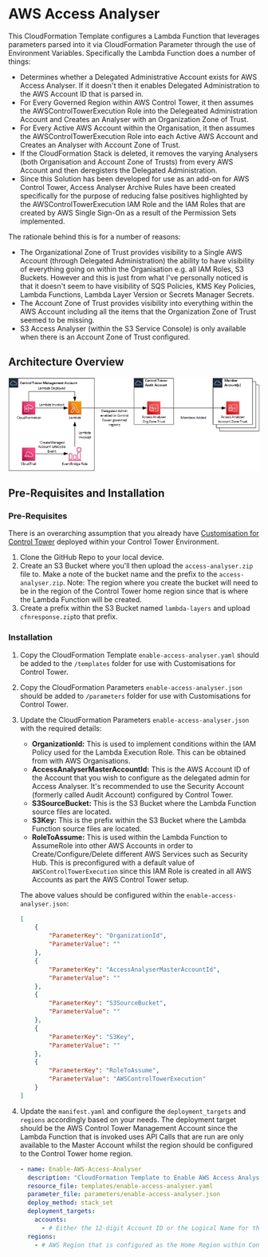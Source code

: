 # AWS Access Analyser

This CloudFormation Template configures a Lambda Function that leverages parameters parsed into it via CloudFormation Parameter through the use of Environment Variables.  Specifically the Lambda Function does a number of things:
* Determines whether a Delegated Administrative Account exists for AWS Access Analyser.  If it doesn't then it enables Delegated Administration to the AWS Account ID that is parsed in.
* For Every Governed Region within AWS Control Tower, it then assumes the AWSControlTowerExecution Role into the Delegeated Administration Account and Creates an Analyser with an Organization Zone of Trust.
* For Every Active AWS Account within the Organisation, it then assumes the AWSControlTowerExecution Role into each Active AWS Account and Creates an Analyser with Account Zone of Trust.
* If the CloudFormation Stack is deleted, it removes the varying Analysers (both Organisation and Account Zone of Trusts) from every AWS Account and then deregisters the Delegated Administration.
* Since this Solution has been developed for use as an add-on for AWS Control Tower, Access Analyser Archive Rules have been created specifically for the purpose of reducing false positives highlighted by the AWSControlTowerExecution IAM Role and the IAM Roles that are created by AWS Single Sign-On as a result of the Permission Sets implemented.

The rationale behind this is for a number of reasons:
* The Organizational Zone of Trust provides visibility to a Single AWS Account (through Delegated Administration) the ability to have visibility of everything going on within the Organisation e.g. all IAM Roles, S3 Buckets.  However and this is just from what I've personally noticed is that it doesn't seem to have visibility of SQS Policies, KMS Key Policies, Lambda Functions, Lambda Layer Version or Secrets Manager Secrets.
* The Account Zone of Trust provides visibility into everything within the AWS Account including all the items that the Organization Zone of Trust seemed to be missing.
* S3 Access Analyser (within the S3 Service Console) is only available when there is an Account Zone of Trust configured.

## Architecture Overview

![alt](./diagrams/aws-access-analyser.png)

## Pre-Requisites and Installation

### Pre-Requisites

There is an overarching assumption that you already have [Customisation for Control Tower](https://aws.amazon.com/solutions/implementations/customizations-for-aws-control-tower/) deployed within your Control Tower Environment.

1.  Clone the GitHub Repo to your local device.
2.  Create an S3 Bucket where you'll then upload the `access-analyser.zip` file to. Make a note of the bucket name and the prefix to the `access-analyser.zip`. Note: The region where you create the bucket will need to be in the region of the Control Tower home region since that is where the Lambda Function will be created.
3.  Create a prefix within the S3 Bucket named `lambda-layers` and upload `cfnresponse.zip`to that prefix.

### Installation

1.  Copy the CloudFormation Template `enable-access-analyser.yaml` should be added to the `/templates` folder for use with Customisations for Control Tower.
2.  Copy the CloudFormation Parameters `enable-access-analyser.json` should be added to `/parameters` folder for use with Customisations for Control Tower.
3.  Update the CloudFormation Parameters `enable-access-analyser.json` with the required details:
    * **OrganizationId:** This is used to implement conditions within the IAM Policy used for the Lambda Execution Role. This can be obtained from with AWS Organisations.
    * **AccessAnalyserMasterAccountId:** This is the AWS Account ID of the Account that you wish to configure as the delegated admin for Access Analyser.  It's recommended to use the Security Account (formerly called Audit Account) configured by Control Tower.
    * **S3SourceBucket:** This is the S3 Bucket where the Lambda Function source files are located. 
    * **S3Key:** This is the prefix within the S3 Bucket where the Lambda Function source files are located. 
    * **RoleToAssume:** This is used within the Lambda Function to AssumeRole into other AWS Accounts in order to Create/Configure/Delete different AWS Services such as Security Hub.  This is preconfigured with a default value of `AWSControlTowerExecution` since this IAM Role is created in all AWS Accounts as part the AWS Control Tower setup.

    The above values should be configured within the `enable-access-analyser.json`:

    ```json
    [
        {
            "ParameterKey": "OrganizationId",
            "ParameterValue": ""
        },
        {
            "ParameterKey": "AccessAnalyserMasterAccountId",
            "ParameterValue": ""
        },  
        {
            "ParameterKey": "S3SourceBucket",
            "ParameterValue": ""
        },
        {
            "ParameterKey": "S3Key",
            "ParameterValue": ""
        },
        {
            "ParameterKey": "RoleToAssume",
            "ParameterValue": "AWSControlTowerExecution"
        }
    ]
    ```

4.  Update the `manifest.yaml` and configure the `deployment_targets` and `regions` accordingly based on your needs. The deployment target should be the AWS Control Tower Management Account since the Lambda Function that is invoked uses API Calls that are run are only available to the Master Account whilst the region should be configured to the Control Tower home region.

    ```yaml 
    - name: Enable-AWS-Access-Analyser
      description: "CloudFormation Template to Enable AWS Access Analyser for the Organization"
      resource_file: templates/enable-access-analyser.yaml
      parameter_file: parameters/enable-access-analyser.json
      deploy_method: stack_set
      deployment_targets:
        accounts:
          - # Either the 12-digit Account ID or the Logical Name for the Control Tower Management Account
      regions:
        - # AWS Region that is configured as the Home Region within Control Tower
    ```